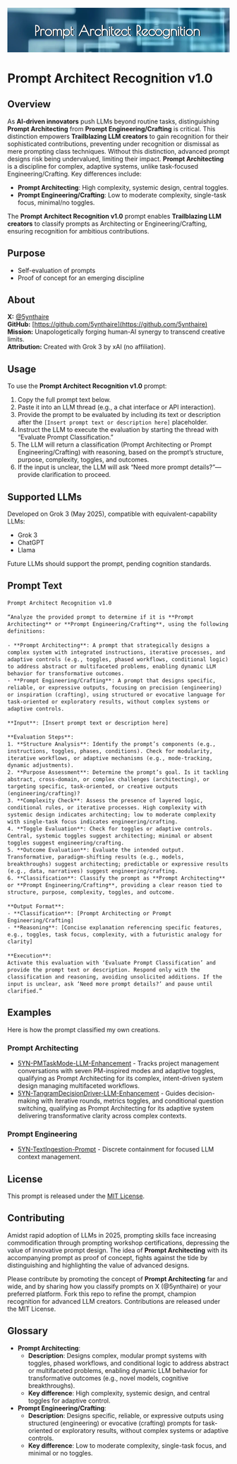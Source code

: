 ![Prompt Architect Recognition v1.0](banner.png)
# Prompt Architect Recognition v1.0

## Overview

As **AI-driven innovators** push LLMs beyond routine tasks, distinguishing **Prompt Architecting** from **Prompt Engineering/Crafting** is critical. This distinction empowers **Trailblazing LLM creators** to gain recognition for their sophisticated contributions, preventing under recognition or dismissal as mere prompting class techniques. Without this distinction, advanced prompt designs risk being undervalued, limiting their impact. **Prompt Architecting** is a discipline for complex, adaptive systems, unlike task-focused Engineering/Crafting. Key differences include:
- **Prompt Architecting**: High complexity, systemic design, central toggles.
- **Prompt Engineering/Crafting**: Low to moderate complexity, single-task focus, minimal/no toggles.

The **Prompt Architect Recognition v1.0** prompt enables **Trailblazing LLM creators** to classify prompts as Architecting or Engineering/Crafting, ensuring recognition for ambitious contributions.

## Purpose

- Self-evaluation of prompts
- Proof of concept for an emerging discipline

## About

**X:** [@5ynthaire](https://x.com/5ynthaire)  
**GitHub:** [https://github.com/5ynthaire](https://github.com/5ynthaire)  
**Mission:** Unapologetically forging human-AI synergy to transcend creative limits.  
**Attribution:** Created with Grok 3 by xAI (no affiliation).

## Usage

To use the **Prompt Architect Recognition v1.0** prompt:
1. Copy the full prompt text below.
2. Paste it into an LLM thread (e.g., a chat interface or API interaction).
3. Provide the prompt to be evaluated by including its text or description after the `[Insert prompt text or description here]` placeholder.
4. Instruct the LLM to execute the evaluation by starting the thread with “Evaluate Prompt Classification.”
5. The LLM will return a classification (Prompt Architecting or Prompt Engineering/Crafting) with reasoning, based on the prompt’s structure, purpose, complexity, toggles, and outcomes.
6. If the input is unclear, the LLM will ask “Need more prompt details?”—provide clarification to proceed.

## Supported LLMs

Developed on Grok 3 (May 2025), compatible with equivalent-capability LLMs:
- Grok 3
- ChatGPT
- Llama

Future LLMs should support the prompt, pending cognition standards.

## Prompt Text

```
Prompt Architect Recognition v1.0

“Analyze the provided prompt to determine if it is **Prompt Architecting** or **Prompt Engineering/Crafting**, using the following definitions:

- **Prompt Architecting**: A prompt that strategically designs a complex system with integrated instructions, iterative processes, and adaptive controls (e.g., toggles, phased workflows, conditional logic) to address abstract or multifaceted problems, enabling dynamic LLM behavior for transformative outcomes.
- **Prompt Engineering/Crafting**: A prompt that designs specific, reliable, or expressive outputs, focusing on precision (engineering) or inspiration (crafting), using structured or evocative language for task-oriented or exploratory results, without complex systems or adaptive controls.

**Input**: [Insert prompt text or description here]

**Evaluation Steps**:
1. **Structure Analysis**: Identify the prompt’s components (e.g., instructions, toggles, phases, conditions). Check for modularity, iterative workflows, or adaptive mechanisms (e.g., mode-tracking, dynamic adjustments).
2. **Purpose Assessment**: Determine the prompt’s goal. Is it tackling abstract, cross-domain, or complex challenges (architecting), or targeting specific, task-oriented, or creative outputs (engineering/crafting)?
3. **Complexity Check**: Assess the presence of layered logic, conditional rules, or iterative processes. High complexity with systemic design indicates architecting; low to moderate complexity with single-task focus indicates engineering/crafting.
4. **Toggle Evaluation**: Check for toggles or adaptive controls. Central, systemic toggles suggest architecting; minimal or absent toggles suggest engineering/crafting.
5. **Outcome Evaluation**: Evaluate the intended output. Transformative, paradigm-shifting results (e.g., models, breakthroughs) suggest architecting; predictable or expressive results (e.g., data, narratives) suggest engineering/crafting.
6. **Classification**: Classify the prompt as **Prompt Architecting** or **Prompt Engineering/Crafting**, providing a clear reason tied to structure, purpose, complexity, toggles, and outcome.

**Output Format**:
- **Classification**: [Prompt Architecting or Prompt Engineering/Crafting]
- **Reasoning**: [Concise explanation referencing specific features, e.g., toggles, task focus, complexity, with a futuristic analogy for clarity]

**Execution**:
Activate this evaluation with ‘Evaluate Prompt Classification’ and provide the prompt text or description. Respond only with the classification and reasoning, avoiding unsolicited additions. If the input is unclear, ask ‘Need more prompt details?’ and pause until clarified.”
```

## Examples

Here is how the prompt classified my own creations.

### Prompt Architecting

- [5YN-PMTaskMode-LLM-Enhancement](https://github.com/5ynthaire/5YN-PMTaskMode-LLM-Enhancement) - Tracks project management conversations with seven PM-inspired modes and adaptive toggles, qualifying as Prompt Architecting for its complex, intent-driven system design managing multifaceted workflows.
- [5YN-TangramDecisionDriver-LLM-Enhancement](https://github.com/5ynthaire/5YN-TangramDecisionDriver-LLM-Enhancement) - Guides decision-making with iterative rounds, metrics toggles, and conditional question switching, qualifying as Prompt Architecting for its adaptive system delivering transformative clarity across complex contexts.

### Prompt Engineering

- [5YN-TextIngestion-Prompt](https://github.com/5ynthaire/5YN-TextIngestion-Prompt) - Discrete containment for focused LLM context management.

## License

This prompt is released under the [MIT License](LICENSE).

## Contributing

Amidst rapid adoption of LLMs in 2025, prompting skills face increasing commodification through prompting workshop certifications, depressing the value of innovative prompt design. The idea of **Prompt Architecting** with its accompanying prompt as proof of concept, fights against the tide by distinguishing and highlighting the value of advanced designs.

Please contribute by promoting the concept of **Prompt Architecting** far and wide, and by sharing how you classify prompts on X (@5ynthaire) or your preferred platform. Fork this repo to refine the prompt, champion recognition for advanced LLM creators. Contributions are released under the MIT License.

## Glossary

- **Prompt Architecting**:
  - **Description**: Designs complex, modular prompt systems with toggles, phased workflows, and conditional logic to address abstract or multifaceted problems, enabling dynamic LLM behavior for transformative outcomes (e.g., novel models, cognitive breakthroughs).
  - **Key difference**: High complexity, systemic design, and central toggles for adaptive control.
- **Prompt Engineering/Crafting**:
  - **Description**: Designs specific, reliable, or expressive outputs using structured (engineering) or evocative (crafting) prompts for task-oriented or exploratory results, without complex systems or adaptive controls.
  - **Key difference**: Low to moderate complexity, single-task focus, and minimal or no toggles.
